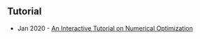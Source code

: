 ## Tutorial
- Jan 2020 - [An Interactive Tutorial on Numerical Optimization](http://www.benfrederickson.com/numerical-optimization/)